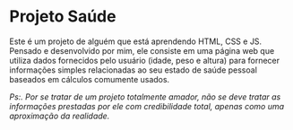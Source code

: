 # Projeto Saúde

Este é um projeto de alguém que está aprendendo HTML, CSS e JS. Pensado e desenvolvido por mim, ele consiste em uma página web que utiliza dados fornecidos pelo usuário (idade, peso e altura) para fornecer informações simples relacionadas ao seu estado de saúde pessoal baseados em cálculos comumente usados.

_Ps:. Por se tratar de um projeto totalmente amador, não se deve tratar as informações prestadas por ele com credibilidade total, apenas como uma aproximação da realidade._
